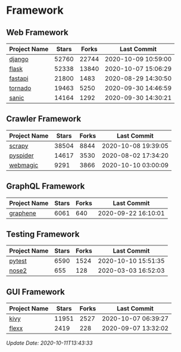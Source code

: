 # Framework

## Web Framework

| Project Name | Stars | Forks | Last Commit |
| ------------ | ----- | ----- | ----------- |
| [django](https://github.com/django/django) | 52760 | 22744 | 2020-10-09 10:59:00 |
| [flask](https://github.com/pallets/flask) | 52338 | 13840 | 2020-10-07 15:06:29 |
| [fastapi](https://github.com/tiangolo/fastapi) | 21800 | 1483 | 2020-08-29 14:30:50 |
| [tornado](https://github.com/tornadoweb/tornado) | 19463 | 5250 | 2020-09-30 14:46:59 |
| [sanic](https://github.com/huge-success/sanic) | 14164 | 1292 | 2020-09-30 14:30:21 |

## Crawler Framework

| Project Name | Stars | Forks | Last Commit |
| ------------ | ----- | ----- | ----------- |
| [scrapy](https://github.com/scrapy/scrapy) | 38504 | 8844 | 2020-10-08 19:39:05 |
| [pyspider](https://github.com/binux/pyspider) | 14617 | 3530 | 2020-08-02 17:34:20 |
| [webmagic](https://github.com/code4craft/webmagic) | 9291 | 3866 | 2020-10-10 03:00:09 |

## GraphQL Framework

| Project Name | Stars | Forks | Last Commit |
| ------------ | ----- | ----- | ----------- |
| [graphene](https://github.com/graphql-python/graphene) | 6061 | 640 | 2020-09-22 16:10:01 |

## Testing Framework

| Project Name | Stars | Forks | Last Commit |
| ------------ | ----- | ----- | ----------- |
| [pytest](https://github.com/pytest-dev/pytest) | 6590 | 1524 | 2020-10-10 15:51:35 |
| [nose2](https://github.com/nose-devs/nose2) | 655 | 128 | 2020-03-03 16:52:03 |

## GUI Framework

| Project Name | Stars | Forks | Last Commit |
| ------------ | ----- | ----- | ----------- |
| [kivy](https://github.com/kivy/kivy) | 11951 | 2527 | 2020-10-07 06:39:27 |
| [flexx](https://github.com/flexxui/flexx) | 2419 | 228 | 2020-09-07 13:32:02 |

*Update Date: 2020-10-11T13:43:33*